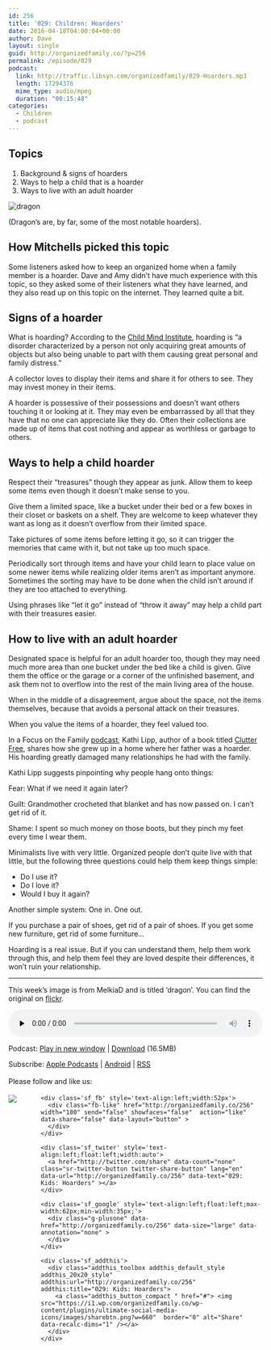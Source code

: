 ```yaml
---
id: 256
title: '029: Children: Hoarders'
date: 2016-04-18T04:00:04+00:00
author: Dave
layout: single
guid: http://organizedfamily.co/?p=256
permalink: /episode/029
podcast:
  link: http://traffic.libsyn.com/organizedfamily/029-Hoarders.mp3
  length: 17294376
  mime_type: audio/mpeg
  duration: "00:15:48"
categories:
  - Children
  - podcast
---
```

## Topics

  1. Background & signs of hoarders
  2. Ways to help a child that is a hoarder
  3. Ways to live with an adult hoarder

<img src="https://i0.wp.com/organizedfamily.co/wp-content/uploads/2016/04/dragon.jpg?w=660" alt="dragon" data-recalc-dims="1" /> 

(Dragon&#8217;s are, by far, some of the most notable hoarders).

## How Mitchells picked this topic

Some listeners asked how to keep an organized home when a family member is a hoarder. Dave and Amy didn&#8217;t have much experience with this topic, so they asked some of their listeners what they have learned, and they also read up on this topic on the internet. They learned quite a bit.

## Signs of a hoarder

What is hoarding? According to the [Child Mind Institute](http://childmind.org/guide/hoarding-disorder/what-is-it/), hoarding is &#8220;a disorder characterized by a person not only acquiring great amounts of objects but also being unable to part with them causing great personal and family distress.&#8221;

A collector loves to display their items and share it for others to see. They may invest money in their items.

A hoarder is possessive of their possessions and doesn&#8217;t want others touching it or looking at it. They may even be embarrassed by all that they have that no one can appreciate like they do. Often their collections are made up of items that cost nothing and appear as worthless or garbage to others.

## Ways to help a child hoarder

Respect their &#8220;treasures&#8221; though they appear as junk. Allow them to keep some items even though it doesn&#8217;t make sense to you.

Give them a limited space, like a bucket under their bed or a few boxes in their closet or baskets on a shelf. They are welcome to keep whatever they want as long as it doesn&#8217;t overflow from their limited space.

Take pictures of some items before letting it go, so it can trigger the memories that came with it, but not take up too much space.

Periodically sort through items and have your child learn to place value on some newer items while realizing older items aren&#8217;t as important anymore. Sometimes the sorting may have to be done when the child isn&#8217;t around if they are too attached to everything.

Using phrases like &#8220;let it go&#8221; instead of &#8220;throw it away&#8221; may help a child part with their treasures easier.

## How to live with an adult hoarder

Designated space is helpful for an adult hoarder too, though they may need much more area than one bucket under the bed like a child is given. Give them the office or the garage or a corner of the unfinished basement, and ask them not to overflow into the rest of the main living area of the house.

When in the middle of a disagreement, argue about the space, not the items themselves, because that avoids a personal attack on their treasures.

When you value the items of a hoarder, they feel valued too.

In a Focus on the Family [podcast](http://www.focusonthefamily.com/media/daily-broadcast/clearing-out-the-clutter), Kathi Lipp, author of a book titled [Clutter Free](http://www.amazon.com/Clutter-Free-Quick-Steps-Simplifying/dp/0736959130), shares how she grew up in a home where her father was a hoarder. His hoarding greatly damaged many relationships he had with the family.

Kathi Lipp suggests pinpointing why people hang onto things:

Fear: What if we need it again later?

Guilt: Grandmother crocheted that blanket and has now passed on. I can&#8217;t get rid of it.

Shame: I spent so much money on those boots, but they pinch my feet every time I wear them.

Minimalists live with very little. Organized people don&#8217;t quite live with that little, but the following three questions could help them keep things simple:

  * Do I use it?
  * Do I love it?
  * Would I buy it again?

Another simple system: One in. One out.

If you purchase a pair of shoes, get rid of a pair of shoes. If you get some new furniture, get rid of some furniture&#8230;

Hoarding is a real issue. But if you can understand them, help them work through this, and help them feel they are loved despite their differences, it won&#8217;t ruin your relationship.

* * *

This week&#8217;s image is from MelkiaD and is titled &#8216;dragon&#8217;. You can find the original on [flickr](https://www.flickr.com/photos/melkiad/2320841965).

<div class="powerpress_player" id="powerpress_player_5351">
  <audio class="wp-audio-shortcode" id="audio-256-31" preload="none" style="width: 100%;" controls="controls"><source type="audio/mpeg" src="http://traffic.libsyn.com/organizedfamily/029-Hoarders.mp3?_=31" /><a href="http://traffic.libsyn.com/organizedfamily/029-Hoarders.mp3">http://traffic.libsyn.com/organizedfamily/029-Hoarders.mp3</a></audio>
</div>

<p class="powerpress_links powerpress_links_mp3">
  Podcast: <a href="http://traffic.libsyn.com/organizedfamily/029-Hoarders.mp3" class="powerpress_link_pinw" target="_blank" title="Play in new window" onclick="return powerpress_pinw('http://organizedfamily.co/?powerpress_pinw=256-podcast');" rel="nofollow">Play in new window</a> | <a href="http://traffic.libsyn.com/organizedfamily/029-Hoarders.mp3" class="powerpress_link_d" title="Download" rel="nofollow" download="029-Hoarders.mp3">Download</a> (16.5MB)
</p>

<p class="powerpress_links powerpress_subscribe_links">
  Subscribe: <a href="https://itunes.apple.com/us/podcast/organized-family/id1047979605?mt=2&ls=1#episodeGuid=http%3A%2F%2Forganizedfamily.co%2F%3Fp%3D256" class="powerpress_link_subscribe powerpress_link_subscribe_itunes" title="Subscribe on Apple Podcasts" rel="nofollow">Apple Podcasts</a> | <a href="http://subscribeonandroid.com/organizedfamily.co/feed/podcast" class="powerpress_link_subscribe powerpress_link_subscribe_android" title="Subscribe on Android" rel="nofollow">Android</a> | <a href="http://organizedfamily.co/feed/podcast" class="powerpress_link_subscribe powerpress_link_subscribe_rss" title="Subscribe via RSS" rel="nofollow">RSS</a>
</p>

<div class='sfsi_Sicons' style='width: 100%; display: inline-block; vertical-align: middle; text-align:left'>
  <div style='margin:0px 8px 0px 0px; line-height: 24px'>
    <span>Please follow and like us:</span>
  </div>
  
  <div class='sfsi_socialwpr'>
    <div class='sf_subscrbe' style='text-align:left;float:left;width:64px'>
      <a href="http://www.specificfeeds.com/widget/emailsubscribe/MTc5ODgx/OA==/" target="_blank"><img src="https://i2.wp.com/organizedfamily.co/wp-content/plugins/ultimate-social-media-icons/images/follow_subscribe.png?w=660" data-recalc-dims="1" /></a>
    </div>
    
    <div class='sf_fb' style='text-align:left;width:52px'>
      <div class="fb-like" href="http://organizedfamily.co/256" width="180" send="false" showfaces="false"  action="like" data-share="false" data-layout="button" >
      </div>
    </div>
    
    <div class='sf_twiter' style='text-align:left;float:left;width:auto'>
      <a href="http://twitter.com/share" data-count="none" class="sr-twitter-button twitter-share-button" lang="en" data-url="http://organizedfamily.co/256" data-text="029: Kids: Hoarders" ></a>
    </div>
    
    <div class='sf_google' style='text-align:left;float:left;max-width:62px;min-width:35px;'>
      <div class="g-plusone" data-href="http://organizedfamily.co/256" data-size="large" data-annotation="none" >
      </div>
    </div>
    
    <div class='sf_addthis'>
      <div class="addthis_toolbox addthis_default_style addthis_20x20_style" addthis:url="http://organizedfamily.co/256" addthis:title="029: Kids: Hoarders">
        <a class="addthis_button_compact " href="#"> <img src="https://i1.wp.com/organizedfamily.co/wp-content/plugins/ultimate-social-media-icons/images/sharebtn.png?w=660"  border="0" alt="Share" data-recalc-dims="1" /></a>
      </div>
    </div>
  </div>
</div>